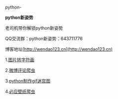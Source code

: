 python-

**python新姿势**

老司机带你解锁python新姿势

 QQ交流群：python新姿势：643711776

博客地址[http://wendao123.cn](http://wendao123.cn)

1.[图片转字符画](https://github.com/Wuxuewendao/python-/tree/master/%E5%9B%BE%E7%89%87%E8%BD%AC%E5%AD%97%E7%AC%A6%E7%94%BB)

2.[微博评论爬虫](https://github.com/Wuxuewendao/python-/tree/master/%E5%BE%AE%E5%8D%9A%E8%AF%84%E8%AE%BA%E7%88%AC%E8%99%AB)

3.[python制作gif迷宫图](https://github.com/Wuxuewendao/python-/tree/master/python%E5%88%B6%E4%BD%9Cgif)

4.[必应壁纸爬虫](https://github.com/Wuxuewendao/wd-python/tree/master/%E5%BF%85%E5%BA%94%E5%A3%81%E7%BA%B8%E7%88%AC%E8%99%AB)
